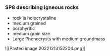 ### SP8 describing igneous rocks
- rock is holocrystaline
- medium grained
- porphyritic
- medium grain size
- Large Phenocrysts with medium groundmass

![[Pasted image 20221213152204.png]]